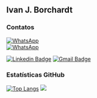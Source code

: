 ## Ivan J. Borchardt


### Contatos
<!--- Dados de Contato  --------------------->
[![WhatsApp](https://img.shields.io/badge/+55(47)99256_2268-WhatsApp_BR-25D366?style=for-the-badge&logo=whatsapp&logoColor=white)](https://wa.me/qr/DRQRLT3OIOMQJ1)  
[![WhatsApp](https://img.shields.io/badge/+49_0151_29160825-WhatsApp_DE-25D366?style=for-the-badge&logo=whatsapp&logoColor=white)](https://wa.me/qr/DRQRLT3OIOMQJ1)        

[![Linkedin Badge](https://img.shields.io/badge/-Ivan-blue?style=flat-square&logo=Linkedin&logoColor=white&link=https://www.linkedin.com/in/ivan-borchardt/)](https://www.linkedin.com/in/ivan-borchardt/) 
[![Gmail Badge](https://img.shields.io/badge/-ivan.borchardt.cobol@gmail.com-c14438?style=flat-square&logo=Gmail&logoColor=white&link=mailto:ivan.borchardt.cobol@gmail.com)](mailto:ivan.borchardt.cobol@gmail.com)

### Estatísticas GitHub
<!--- Estatisticas  --------------------->

[![Top Langs](https://github-readme-stats.vercel.app/api/top-langs/?username=ivan-j-borchardt&theme=tokyonight)](https://github.com/ivan-j-borchardt/github-readme-stats)
![](http://github-profile-summary-cards.vercel.app/api/cards/profile-details?username=ivan-j-borchardt&theme=tokyonight)
